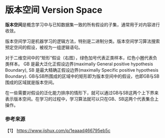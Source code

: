 # 版本空间 Version Space

**版本空间**是概念学习中与已知数据集一致的所有假设的子集，通常用于对内容进行收敛。


版本空间学习是机器学习的逻辑方法，特别是二进制分类。版本空间学习算法搜索预定空间的假设，被视为一组逻辑语句。

对于二维空间中的“矩形”假设（右图），绿色加号代表正类样本，红色小圈代表负类样本。 GB 是最大泛化正假设边界(maximally General positive hypothesis Boundary), SB 是最大精确正假设边界(maximally Specific positive hypothesis Boundary). GB与SB所围成的区域中的矩形即为版本空间中的假设，也即GB与SB围成的区域就是版本空间。

在一些需要对假设的泛化能力排序的情形下，就可以通过GB与SB这两个上下界来表示版本空间。在学习的过程中，学习算法就可以只在GB、SB这两个代表集合上操作。


### 参考来源

【1】  https://www.jishux.com/p/1eaaad466795eb5c